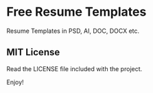 # Free Resume Templates
Resume Templates in PSD, AI, DOC, DOCX etc.

## MIT License
Read the LICENSE file included with the project.

Enjoy!
